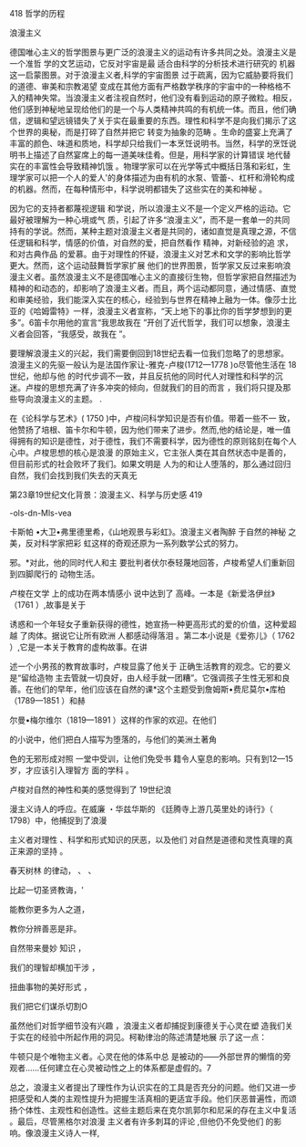 418 哲学的历程

浪漫主义

德国唯心主义的哲学图景与更广泛的浪漫主义的运动有许多共同之处。浪漫主义是一个准哲 学的文艺运动，它反对宇宙是最 适合由科学的分析技术进行研究的 机器这一启蒙图景。对于浪漫主义者,科学的宇宙图景 过于疏离，因为它威胁要将我们的道德、审美和宗教渴望 变成在其他方面有严格数学秩序的宇宙中的一种格格不入的精神失常。当浪漫主义者注视自然时，他们没有看到运动的原子微粒。相反，他们感到神秘地呈现给他们的是一个与人类精神共鸣的有机统一体。而且，他们确信，逻辑和望远镜错失了关于实在最重要的东西。理性和科学不是向我们揭示了这个世界的奥秘，而是打碎了自然并把它 转变为抽象的范畴 。生命的盛宴上充满了丰富的颜色、味道和质地，科学却只给我们一本烹饪说明书。当然，科学的烹饪说明书上描述了自然宴席上的每一道美味佳肴。但是，用科学家的计算错误 地代替实在的丰富性会导致精神饥饿 。物理学家可以在光学等式中概括日落和彩虹，生理学家可以把一个人的爱人'的身体描述为由有机的水泵、管蕾-、杠杆和滑轮构成的机器。然而，在每种情形中，科学说明都错失了这些实在的美和神秘 。

因为它的支持者都蔑视逻辑 和学说，所以浪漫主义不是一个定义严格的运动。它最好被理解为一种心境或气 质，引起了许多“浪漫主义”，而不是一套单一的共同持有的学说。然而，某种主题对浪漫主义者是共同的，诸如直觉是真理之源，不信任逻辑和科学，情感的价值，对自然的爱，把自然看作 精神，对新经验的追 求，和对古典作品 的爱慕。由于对理性的怀疑，浪漫主义对艺术和文学的影响比哲学更大。然而，这个运动鼓舞哲学家扩展 他们的世界图景，哲学家又反过来影响浪漫主义者。虽然浪漫主义不是德国唯心主义的直接衍生物，但哲学家把自然描述为精神的和动态的，却影响了浪漫主义者。而且，两个运动都同意，通过情感、直觉和审美经验，我们能深入实在的核心，经验到与世界在精神上融为一体。像莎士比亚的《哈姆雷特》一样，浪漫主义者宣称，“天上地下的事比你的哲学梦想到的更多”。6笛卡尔用他的宣言“我思故我在 ”开创了近代哲学，我们可以想象，浪漫主义者会回答，“我感受，故我在 ”。

要理解浪漫主义的兴起，我们需要倒回到18世纪去看一位我们忽略了的思想家。浪漫主义的先驱一般认为是法国作家让-雅克-卢梭(1712—1778 )o尽管他生活在 18世纪，他却与他 的时代步调不一致，并且反抗他的同时代人对理性和科学的沉迷。卢梭的思想充满了许多冲突的倾向，但就我们的目的而言 ，我们将只提及那些导向浪漫主义的主题。 .

在《论科学与艺术》( 1750 )中，卢梭问科学知识是否有价值。带着一些不一 致，他赞扬了培根、笛卡尔和牛顿，因为他们带来了进步。然而,他的结论是，唯一值得拥有的知识是德性，对于德性，我们不需要科学，因为德性的原则铭刻在每个人心中。卢梭思想的核心是浪漫 的原始主义，它主张人类在其自然状态中是善的，但目前形式的社会败坏了我们。如果文明是 人为的和让人堕落的，那么通过回归自然，我们会找到我们失去的天真无

第23章19世纪文化背景：浪漫主义、科学与历史感 419

-ols-dn-Mls-vea

卡斯帕 •大卫•弗里德里希，《山地观景与彩虹》。浪漫主义者陶醉 于自然的神秘 之美，反对科学家把彩 虹这样的奇观还原为一系列数学公式的努力。

邪。*对此，他的同时代人和主 要批判者伏尔泰轻蔑地回答，卢梭希望人们重新回到四脚爬行的 动物生活。

卢梭在文学 上的成功在两本情感小 说中达到了 高峰。一本是《新爱洛伊丝》（1761 ）,故事是关于

诱惑和一个年轻女子重新获得的德性，她宣扬一种更高形式的爱的价值，这种爱超越 了肉体。据说它让所有欧洲 人都感动得落泪 。第二本小说是《爱弥儿》（ 1762 ）,它是一本关于教育的虚构故事。在讲

述一个小男孩的教育故事时，卢梭显露了他关于 正确生活教育的观念。它的要义是“留给造物 主去管就一切良好，由人经手就一团糟”。它强调孩子生性无邪和良善。在他们的早年，他们应该在自然的课*这个主题受到詹姆斯•费尼莫尔•库柏（1789—1851 ）和赫

尔曼•梅尔维尔（1819—1891 ）这样的作家的欢迎。在他们

的小说中，他们把白人描写为堕落的，与他们的美洲土著角

色的无邪形成对照 一堂中受训，让他们免受书 籍令人窒息的影响。只有到12—15岁，才应该引入理智方 面的学科 。

卢梭对自然的神性和美的感觉得到了 19世纪浪

漫主义诗人的呼应。在威廉 ・华兹华斯的 《廷腾寺上游几英里处的诗行》（ 1798）中，他捕捉到了浪漫

主义者对理性 、科学和形式知识的厌恶，以及他们 对自然是道德和灵性真理的真 正来源的坚持 。

春天树林 的律动， 、 、

比起一切圣贤教诲，'

能教你更多为人之道，

教你分辨善恶是非。

自然带来曼妙 知识 ，

我们的理智却横加干涉 ，

扭曲事物的美好形式 ，

我们把它们谋杀切割O

虽然他们对哲学细节没有兴趣 ，浪漫主义者却捕捉到康德关于心灵在塑 造我们关于实在的经验中所起作用的洞见。柯勒律治的陈述清楚地展 示了这一点：

牛顿只是个唯物主义者。心灵在他的体系中总 是被动的——外部世界的懒惰的旁观者……任何建立在心灵被动性之上的体系都是虚假的。7

总之，浪漫主义者提出了理性作为认识实在的工具是否充分的问题。他们又进一步把感受和人类的主观性提升为把握生活真相的更适宜手段。他们厌恶普遍性，而颂扬个体性、主观性和创造性。这些主题后来在克尔凯郭尔和尼采的存在主义中复活 。最后，尽管黑格尔对浪漫 主义者有许多刺耳的评论 ,但他仍不免受他们 的影响。像浪漫主义诗人一样,

